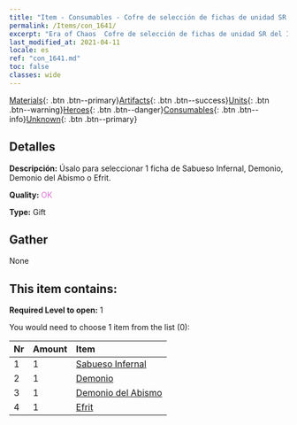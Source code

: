 ```yaml
---
title: "Item - Consumables - Cofre de selección de fichas de unidad SR del Infierno"
permalink: /Items/con_1641/
excerpt: "Era of Chaos  Cofre de selección de fichas de unidad SR del Infierno"
last_modified_at: 2021-04-11
locale: es
ref: "con_1641.md"
toc: false
classes: wide
---
```

 [Materials](/es/Items/){: .btn .btn--primary}[Artifacts](/es/Items/Artifacts/){: .btn .btn--success}[Units](/es/Items/Units/){: .btn .btn--warning}[Heroes](/es/Items/Heroes/){: .btn .btn--danger}[Consumables](/es/Items/Consumables/){: .btn .btn--info}[Unknown](/es/Items/Unknown/){: .btn .btn--primary}

## Detalles
 **Descripción:** Úsalo para seleccionar 1 ficha de Sabueso Infernal, Demonio, Demonio del Abismo o Efrit.

 **Quality:** <span style="color: #DA70D6">OK</span>

 **Type:** Gift

## Gather

  None

## This item contains:

 **Required Level to open:** 1

 You would need to choose 1 item from the list (0):

  | Nr | Amount |     Item    |
  |:---|:-------|:------------|
  | 1 | 1 | [Sabueso Infernal](/es/Items/unt_228/) | 
  | 2 | 1 | [Demonio](/es/Items/unt_229/) | 
  | 3 | 1 | [Demonio del Abismo](/es/Items/unt_230/) | 
  | 4 | 1 | [Efrit](/es/Items/unt_231/) | 
